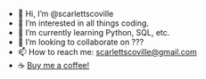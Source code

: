 - 👋 Hi, I’m @scarlettscoville
- 👀 I’m interested in all things coding.
- 🌱 I’m currently learning Python, SQL, etc.
- 💞️ I’m looking to collaborate on ???
- 📫 How to reach me: scarlettscoville@gmail.com
- ☕ [Buy me a coffee!](https://www.buymeacoffee.com/kscarletts)

<!---
scarlettscoville/scarlettscoville is a ✨ special ✨ repository because its `README.md` (this file) appears on your GitHub profile.
You can click the Preview link to take a look at your changes.
--->

